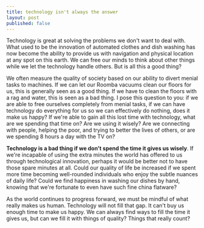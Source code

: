 ```yaml
---
title: technology isn't always the answer
layout: post
published: false
---
```


Technology is great at solving the problems we don't want to deal with. What used to be the innovation of automated clothes and dish washing has now become the ability to provide us with navigation and physical location at any spot on this earth. We can free our minds to think about other things while we let the technology handle others. But is all this a good thing?

We often measure the quality of society based on our ability to divert menial tasks to machines. If we can let our Roomba vacuums clean our floors for us, this is generally seen as a good thing. If we have to clean the floors with a rag and water, this is seen as a bad thing. I pose this question to you: if we are able to free ourselves completely from menial tasks, if we can have technology do everything for us so we can effectively do nothing, does it make us happy? If we're able to gain all this lost time with technology, what are we spending that time on? Are we using it wisely? Are we connecting with people, helping the poor, and trying to better the lives of others, or are we spending 8 hours a day with the TV on?

__Technology is a bad thing if we don't spend the time it gives us wisely__. If we're incapable of using the extra minutes the world has offered to us through technological innovation, perhaps it would be better not to have those spare minutes at all. Could our quality of life be increased if we spent more time becoming well-rounded individuals who enjoy the subtle nuances of daily life? Could we find happiness in washing our dishes by hand, knowing that we're fortunate to even have such fine china flatware?

As the world continues to progress forward, we must be mindful of what really makes us human. Technology will not fill that gap. It can't buy us enough time to make us happy. We can always find ways to fill the time it gives us, but can we fill it with things of quality? Things that really count?
